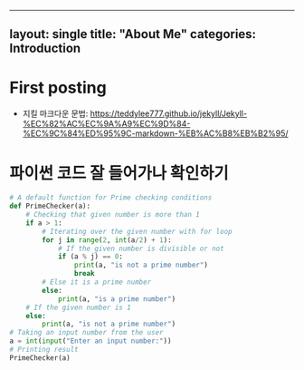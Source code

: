 
---
layout: single
title: "About Me"
categories: Introduction
---

# First posting
- 지킬 마크다운 문법: https://teddylee777.github.io/jekyll/Jekyll-%EC%82%AC%EC%9A%A9%EC%9D%84-%EC%9C%84%ED%95%9C-markdown-%EB%AC%B8%EB%B2%95/

# 파이썬 코드 잘 들어가나 확인하기

```python
# A default function for Prime checking conditions  
def PrimeChecker(a):  
    # Checking that given number is more than 1  
    if a > 1:  
        # Iterating over the given number with for loop  
        for j in range(2, int(a/2) + 1):  
            # If the given number is divisible or not  
            if (a % j) == 0:  
                print(a, "is not a prime number")  
                break  
        # Else it is a prime number  
        else:  
            print(a, "is a prime number")  
    # If the given number is 1  
    else:  
        print(a, "is not a prime number")  
# Taking an input number from the user  
a = int(input("Enter an input number:"))  
# Printing result  
PrimeChecker(a)  
```
